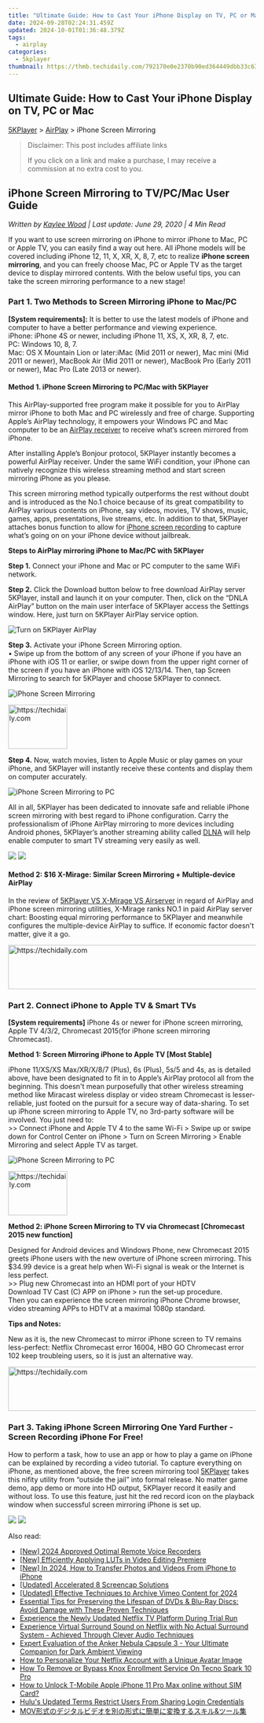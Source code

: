 ```yaml
---
title: "Ultimate Guide: How to Cast Your iPhone Display on TV, PC or Mac"
date: 2024-09-28T02:24:31.459Z
updated: 2024-10-01T01:36:48.379Z
tags:
  - airplay
categories:
  - 5kplayer
thumbnail: https://thmb.techidaily.com/792170e0e2370b90ed364449dbb33c6317a0c77d0146e2f6b1baa308caf64e32.jpg
---
```


## Ultimate Guide: How to Cast Your iPhone Display on TV, PC or Mac

[5KPlayer](https://tools.techidaily.com/5kplayer/products/) \> [AirPlay](https://tools.techidaily.com/5kplayer/airplay/) \> iPhone Screen Mirroring

>  Disclaimer: This post includes affiliate links
>
>  If you click on a link and make a purchase, I may receive a commission at no extra cost to you.
>

## iPhone Screen Mirroring to TV/PC/Mac User Guide

 _Written by [Kaylee Wood](https://www.quora.com/profile/Amanda-Hu-21) | Last update: June 29, 2020 | 4 Min Read_

If you want to use screen mirroring on iPhone to mirror iPhone to Mac, PC or Apple TV, you can easily find a way out here. All iPhone models will be covered including iPhone 12, 11, X, XR, X, 8, 7, etc to realize **iPhone screen mirroring**, and you can freely choose Mac, PC or Apple TV as the target device to display mirrored contents. With the below useful tips, you can take the screen mirroring performance to a new stage!

### Part 1\. Two Methods to Screen Mirroring iPhone to Mac/PC

**\[System requirements\]:** It is better to use the latest models of iPhone and computer to have a better performance and viewing experience.  
 iPhone: iPhone 4S or newer, including iPhone 11, XS, X, XR, 8, 7, etc.  
 PC: Windows 10, 8, 7.  
 Mac: OS X Mountain Lion or later:iMac (Mid 2011 or newer), Mac mini (Mid 2011 or newer), MacBook Air (Mid 2011 or newer), MacBook Pro (Early 2011 or newer), Mac Pro (Late 2013 or newer).

#### **Method 1\. iPhone Screen Mirroring to PC/Mac with 5KPlayer**

This AirPlay-supported free program make it possible for you to AirPlay mirror iPhone to both Mac and PC wirelessly and free of charge. Supporting Apple’s AirPlay technology, it empowers your Windows PC and Mac computer to be an [AirPlay receiver](https://tools.techidaily.com/5kplayer/airplay/) to receive what’s screen mirrored from iPhone.

After installing Apple’s Bonjour protocol, 5KPlayer instantly becomes a powerful AirPlay receiver. Under the same WiFi condition, your iPhone can natively recognize this wireless streaming method and start screen mirroring iPhone as you please.

This screen mirroring method typically outperforms the rest without doubt and is introduced as the No.1 choice because of its great compatibility to AirPlay various contents on iPhone, say videos, movies, TV shows, music, games, apps, presentations, live streams, etc. In addition to that, 5KPlayer attaches bonus function to allow for [iPhone screen recording](https://tools.techidaily.com/5kplayer/airplay/) to capture what’s going on on your iPhone device without jailbreak.

**Steps to AirPlay mirroring iPhone to Mac/PC with 5KPlayer**

**Step 1.** Connect your iPhone and Mac or PC computer to the same WiFi network.

**Step 2.** Click the Download button below to free download AirPlay server 5KPlayer, install and launch it on your computer. Then, click on the “DNLA AirPlay” button on the main user interface of 5KPlayer access the Settings window. Here, just turn on 5KPlayer AirPlay service option.

![Turn on 5KPlayer AirPlay](https://www.5kplayer.com/airplay/img/turn-on-airplay-5kplayer.jpg) 

**Step 3.** Activate your iPhone Screen Mirroring option.  
 • Swipe up from the bottom of any screen of your iPhone if you have an iPhone with iOS 11 or earlier, or swipe down from the upper right corner of the screen if you have an iPhone with iOS 12/13/14\. Then, tap Screen Mirroring to search for 5KPlayer and choose 5KPlayer to connect.

![iPhone Screen Mirroring](https://www.5kplayer.com/airplay/img/iphone-screen-mirroring.jpg) 

<!-- affiliate ads begin -->
<a href="https://bluettiit.sjv.io/c/5597632/2148127/17093" target="_top" id="2148127">
  <img src="//a.impactradius-go.com/display-ad/17093-2148127" border="0" alt="https://techidaily.com" width="120" height="90"/>
</a>
<img height="0" width="0" src="https://bluettiit.sjv.io/i/5597632/2148127/17093" style="position:absolute;visibility:hidden;" border="0" />
<!-- affiliate ads end -->

**Step 4.** Now, watch movies, listen to Apple Music or play games on your iPhone, and 5KPlayer will instantly receive these contents and display them on computer accurately.

![iPhone Screen Mirroring to PC](https://www.5kplayer.com/airplay/img/mirror-iphone-to-windows.jpg) 

All in all, 5KPlayer has been dedicated to innovate safe and reliable iPhone screen mirroring with best regard to iPhone configuration. Carry the professionalism of iPhone AirPlay mirroring to more devices including Android phones, 5KPlayer’s another streaming ability called [DLNA](https://tools.techidaily.com/5kplayer/dlna/) will help enable computer to smart TV streaming very easily as well.

[![](https://www.5kplayer.com/airplay/../button/freedownwhitewin.png)](https://tools.techidaily.com/5kplayer/products/) [![](https://www.5kplayer.com/airplay/../button/freedownbackmac.png)](https://tools.techidaily.com/5kplayer/products/) 

#### **Method 2: $16 X-Mirage: Similar Screen Mirroring + Multiple-device AirPlay**

In the review of [5KPlayer VS X-Mirage VS Airserver](https://tools.techidaily.com/5kplayer/airplay/) in regard of AirPlay and iPhone screen mirroring utilities, X-Mirage ranks NO.1 in paid AirPlay server chart: Boosting equal mirroring performance to 5KPlayer and meanwhile configures the multiple-device AirPlay to suffice. If economic factor doesn't matter, give it a go.

<!-- affiliate ads begin -->
<a href="https://appsumo.8odi.net/c/5597632/2144284/7443" target="_top" id="2144284">
  <img src="//a.impactradius-go.com/display-ad/7443-2144284" border="0" alt="https://techidaily.com" width="728" height="90"/>
</a>
<img height="0" width="0" src="https://appsumo.8odi.net/i/5597632/2144284/7443" style="position:absolute;visibility:hidden;" border="0" />
<!-- affiliate ads end -->

### Part 2\. Connect iPhone to Apple TV & Smart TVs

**\[System requirements\]**  iPhone 4s or newer for iPhone screen mirroring, Apple TV 4/3/2, Chromecast 2015(for iPhone screen mirroring Chromecast).

**Method 1: Screen Mirroring iPhone to Apple TV \[Most Stable\]**

iPhone 11/XS/XS Max/XR/X/8/7 (Plus), 6s (Plus), 5s/5 and 4s, as is detailed above, have been designated to fit in to Apple’s AirPlay protocol all from the beginning. This doesn't mean purposefully that other wireless streaming method like Miracast wireless display or video stream Chromecast is lesser-reliable, just footed on the pursuit for a secure way of data-sharing. To set up iPhone screen mirroring to Apple TV, no 3rd-party software will be involved. You just need to:  
 \>> Connect iPhone and Apple TV 4 to the same Wi-Fi > Swipe up or swipe down for Control Center on iPhone > Turn on Screen Mirroring > Enable Mirroring and select Apple TV as target.

![iPhone Screen Mirroring to PC](https://www.5kplayer.com/airplay/img/miror-ipad-apple-tv.jpg) 

<!-- affiliate ads begin -->
<a href="https://review-au.sjv.io/c/5597632/2098701/14409" target="_top" id="2098701">
  <img src="//a.impactradius-go.com/display-ad/14409-2098701" border="0" alt="https://techidaily.com" width="120" height="90"/>
</a>
<img height="0" width="0" src="https://review-au.sjv.io/i/5597632/2098701/14409" style="position:absolute;visibility:hidden;" border="0" />
<!-- affiliate ads end -->

**Method 2: iPhone Screen Mirroring to TV via Chromecast \[Chromecast 2015 new function\]**

Designed for Android devices and Windows Phone, new Chromecast 2015 greets iPhone users with the new overture of iPhone screen mirroring. This $34.99 device is a great help when Wi-Fi signal is weak or the Internet is less perfect.  
 \>> Plug new Chromecast into an HDMI port of your HDTV   
 Download TV Cast (C) APP on iPhone > run the set-up procedure.  
 Then you can experience the screen mirroring iPhone Chrome browser, video streaming APPs to HDTV at a maximal 1080p standard.

**Tips and Notes:**

New as it is, the new Chromecast to mirror iPhone screen to TV remains less-perfect: Netflix Chromecast error 16004, HBO GO Chromecast error 102 keep troubleing users, so it is just an alternative way.

<!-- affiliate ads begin -->
<a href="https://appsumo.8odi.net/c/5597632/2068416/7443" target="_top" id="2068416">
  <img src="//a.impactradius-go.com/display-ad/7443-2068416" border="0" alt="https://techidaily.com" width="728" height="90"/>
</a>
<img height="0" width="0" src="https://appsumo.8odi.net/i/5597632/2068416/7443" style="position:absolute;visibility:hidden;" border="0" />
<!-- affiliate ads end -->

### Part 3\. Taking iPhone Screen Mirroring One Yard Further - Screen Recording iPhone For Free!

How to perform a task, how to use an app or how to play a game on iPhone can be explained by recording a video tutorial. To capture everything on iPhone, as mentioned above, the free screen mirroring tool [5KPlayer](https://tools.techidaily.com/5kplayer/products/) takes this nifity utility from “outside the jail” into formal release. No matter game demo, app demo or more into HD output, 5KPlayer record it easily and without loss. To use this feature, just hit the red record icon on the playback window when successful screen mirroring iPhone is set up.

[![](https://www.5kplayer.com/airplay/../button/freedownwhitewin.png)](https://tools.techidaily.com/5kplayer/products/) [![](https://www.5kplayer.com/airplay/../button/freedownbackmac.png)](https://tools.techidaily.com/5kplayer/products/)

<ins class="adsbygoogle"
     style="display:block"
     data-ad-format="autorelaxed"
     data-ad-client="ca-pub-7571918770474297"
     data-ad-slot="1223367746"></ins>

<ins class="adsbygoogle"
     style="display:block"
     data-ad-client="ca-pub-7571918770474297"
     data-ad-slot="8358498916"
     data-ad-format="auto"
     data-full-width-responsive="true"></ins>

<span class="atpl-alsoreadstyle">Also read:</span>
<div><ul>
<li><a href="https://screen-capture.techidaily.com/new-2024-approved-optimal-remote-voice-recorders/"><u>[New] 2024 Approved Optimal Remote Voice Recorders</u></a></li>
<li><a href="https://fox-access.techidaily.com/new-efficiently-applying-luts-in-video-editing-premiere/"><u>[New] Efficiently Applying LUTs in Video Editing Premiere</u></a></li>
<li><a href="https://fox-friendly.techidaily.com/new-in-2024-how-to-transfer-photos-and-videos-from-iphone-to-iphone/"><u>[New] In 2024, How to Transfer Photos and Videos From iPhone to iPhone</u></a></li>
<li><a href="https://visual-screen-recording.techidaily.com/updated-accelerated-8-screencap-solutions/"><u>[Updated] Accelerated 8 Screencap Solutions</u></a></li>
<li><a href="https://screen-activity-recording.techidaily.com/updated-effective-techniques-to-archive-vimeo-content-for-2024/"><u>[Updated] Effective Techniques to Archive Vimeo Content for 2024</u></a></li>
<li><a href="https://media-tips.techidaily.com/essential-tips-for-preserving-the-lifespan-of-dvds-and-blu-ray-discs-avoid-damage-with-these-proven-techniques/"><u>Essential Tips for Preserving the Lifespan of DVDs & Blu-Ray Discs: Avoid Damage with These Proven Techniques</u></a></li>
<li><a href="https://media-tips.techidaily.com/experience-the-newly-updated-netflix-tv-platform-during-trial-run/"><u>Experience the Newly Updated Netflix TV Platform During Trial Run</u></a></li>
<li><a href="https://media-tips.techidaily.com/experience-virtual-surround-sound-on-netflix-with-no-actual-surround-system-achieved-through-clever-audio-techniques/"><u>Experience Virtual Surround Sound on Netflix with No Actual Surround System - Achieved Through Clever Audio Techniques</u></a></li>
<li><a href="https://media-tips.techidaily.com/expert-evaluation-of-the-anker-nebula-capsule-3-your-ultimate-companion-for-dark-ambient-viewing/"><u>Expert Evaluation of the Anker Nebula Capsule 3 - Your Ultimate Companion for Dark Ambient Viewing</u></a></li>
<li><a href="https://media-tips.techidaily.com/how-to-personalize-your-netflix-account-with-a-unique-avatar-image/"><u>How to Personalize Your Netflix Account with a Unique Avatar Image</u></a></li>
<li><a href="https://unlock-android.techidaily.com/how-to-remove-or-bypass-knox-enrollment-service-on-tecno-spark-10-pro-by-drfone-android/"><u>How To Remove or Bypass Knox Enrollment Service On Tecno Spark 10 Pro</u></a></li>
<li><a href="https://sim-unlock.techidaily.com/how-to-unlock-t-mobile-apple-iphone-11-pro-max-online-without-sim-card-by-drfone-ios/"><u>How to Unlock T-Mobile Apple iPhone 11 Pro Max online without SIM Card?</u></a></li>
<li><a href="https://media-tips.techidaily.com/hulus-updated-terms-restrict-users-from-sharing-login-credentials/"><u>Hulu's Updated Terms Restrict Users From Sharing Login Credentials</u></a></li>
<li><a href="https://video-creation-software.techidaily.com/movand/"><u>MOV形式のデジタルビデオを別の形式に簡単に変換するスキル&ツール集</u></a></li>
</ul></div>

